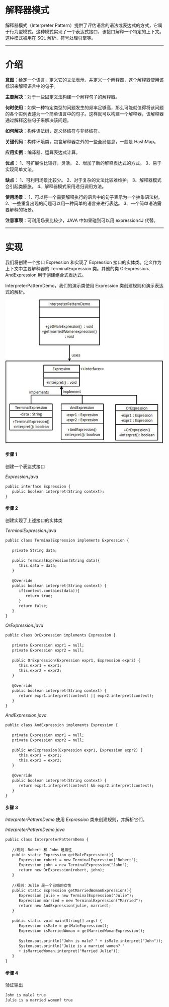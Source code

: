 # 解释器模式
解释器模式（Interpreter Pattern）提供了评估语言的语法或表达式的方式，它属于行为型模式。这种模式实现了一个表达式接口，该接口解释一个特定的上下文。这种模式被用在 SQL 解析、符号处理引擎等。

---

# 介绍
**意图**：给定一个语言，定义它的文法表示，并定义一个解释器，这个解释器使用该标识来解释语言中的句子。

**主要解决**：对于一些固定文法构建一个解释句子的解释器。

**何时使用**：如果一种特定类型的问题发生的频率足够高，那么可能就值得将该问题的各个实例表述为一个简单语言中的句子。这样就可以构建一个解释器，该解释器通过解释这些句子来解决该问题。

**如何解决**：构件语法树，定义终结符与非终结符。

**关键代码**：构件环境类，包含解释器之外的一些全局信息，一般是 HashMap。

**应用实例**：编译器、运算表达式计算。

**优点**： 1、可扩展性比较好，灵活。 2、增加了新的解释表达式的方式。 3、易于实现简单文法。

**缺点**： 1、可利用场景比较少。 2、对于复杂的文法比较难维护。 3、解释器模式会引起类膨胀。 4、解释器模式采用递归调用方法。

**使用场景**： 1、可以将一个需要解释执行的语言中的句子表示为一个抽象语法树。 2、一些重复出现的问题可以用一种简单的语言来进行表达。 3、一个简单语法需要解释的场景。

**注意事项**：可利用场景比较少，JAVA 中如果碰到可以用 expression4J 代替。

---

# 实现
我们将创建一个接口 Expression 和实现了 Expression 接口的实体类。定义作为上下文中主要解释器的 TerminalExpression 类。其他的类 OrExpression、AndExpression 用于创建组合式表达式。

InterpreterPatternDemo，我们的演示类使用 Expression 类创建规则和演示表达式的解析。

![image](interpreter_pattern_uml_diagram.jpg)

#### 步骤 1
创建一个表达式接口

*Expression.java*

```
public interface Expression {
   public boolean interpret(String context);
}
```

#### 步骤 2
创建实现了上述接口的实体类

*TerminalExpression.java*

```
public class TerminalExpression implements Expression {
    
   private String data;

   public TerminalExpression(String data){
      this.data = data; 
   }

   @Override
   public boolean interpret(String context) {
      if(context.contains(data)){
         return true;
      }
      return false;
   }
}
```

*OrExpression.java*

```
public class OrExpression implements Expression {
     
   private Expression expr1 = null;
   private Expression expr2 = null;

   public OrExpression(Expression expr1, Expression expr2) { 
      this.expr1 = expr1;
      this.expr2 = expr2;
   }

   @Override
   public boolean interpret(String context) {        
      return expr1.interpret(context) || expr2.interpret(context);
   }
}
```

*AndExpression.java*

```
public class AndExpression implements Expression {
     
   private Expression expr1 = null;
   private Expression expr2 = null;

   public AndExpression(Expression expr1, Expression expr2) { 
      this.expr1 = expr1;
      this.expr2 = expr2;
   }

   @Override
   public boolean interpret(String context) {        
      return expr1.interpret(context) && expr2.interpret(context);
   }
}
```

#### 步骤 3
*InterpreterPatternDemo* 使用 *Expression* 类来创建规则，并解析它们。

*InterpreterPatternDemo.java*

```
public class InterpreterPatternDemo {

   //规则：Robert 和 John 是男性
   public static Expression getMaleExpression(){
      Expression robert = new TerminalExpression("Robert");
      Expression john = new TerminalExpression("John");
      return new OrExpression(robert, john);        
   }

   //规则：Julie 是一个已婚的女性
   public static Expression getMarriedWomanExpression(){
      Expression julie = new TerminalExpression("Julie");
      Expression married = new TerminalExpression("Married");
      return new AndExpression(julie, married);        
   }

   public static void main(String[] args) {
      Expression isMale = getMaleExpression();
      Expression isMarriedWoman = getMarriedWomanExpression();

      System.out.println("John is male? " + isMale.interpret("John"));
      System.out.println("Julie is a married women? " 
      + isMarriedWoman.interpret("Married Julie"));
   }
}
```

#### 步骤 4
验证输出

```
John is male? true
Julie is a married women? true
```
